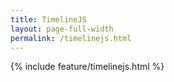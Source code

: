 ```yaml
--- 
title: TimelineJS
layout: page-full-width
permalink: /timelinejs.html
---  
```

{% include feature/timelinejs.html %}

